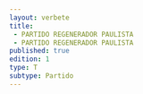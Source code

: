 ```yaml
---
layout: verbete
title:
 - PARTIDO REGENERADOR PAULISTA
 - PARTIDO REGENERADOR PAULISTA
published: true
edition: 1  
type: T
subtype: Partido
---
```


